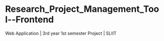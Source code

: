# Research_Project_Management_Tool--Frontend
Web Application | 3rd year 1st semester Project | SLIIT
